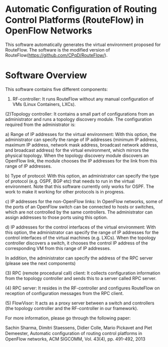 Automatic Conﬁguration of Routing Control Platforms (RouteFlow) in OpenFlow Networks 
==============================

This software automatically generates the virtual environment proposed for RouteFlow. The software is the modified version of RouteFlow(https://github.com/CPqD/RouteFlow/). 

Software Overview
==============================

This software contains five different components:

1) RF-controller: It runs RouteFlow without any manual configuration of VMs (Linux Containers, LXCs).

(2)Topology controller: It contains a small part of configurations from an administrator and runs a topology discovery module.
The configuration required from the administrator is:

  a) Range of IP addresses for the virtual environment: With this option, the administrator can specify the range of IP addresses (minimum IP address, maximum IP address, network mask address, broadcast network address, and broadcast address) for the virtual environment, which mirrors the physical topology. When the topology discovery module discovers an OpenFlow link, the module chooses the IP addresses for the link from this range of IP addresses.

  b) Type of protocol: With this option, an administrator can specify the type of protocol (e.g. OSPF, BGP etc) that needs to run in the virtual environment. Note that this software currently only works for OSPF. The work to make it working for other protocols is in progress.

  c) IP addresses for the non-OpenFlow links: In OpenFlow networks, some of the ports of an OpenFlow switch can be connected to hosts or switches, which are not controlled by the same controllers. The administrator can assign  addresses to those ports using this option.

  d) IP addresses for the control interfaces of the virtual environment: With this option, the administrator can specify the range of IP addresses for the control interfaces of the virtual machines (e.g. LXCs). When the topology controller discovers a switch, it chooses the control IP address of the corresponding VM from this range of IP addresses. 
  
   In addition, the administrator can specify the address of the RPC server (please see the next components)
   
(3) RPC (remote procedural call) client: It collects configuration information from the topology controller
and sends this to a server called RPC server.

(4) RPC server: It resides in the RF-controller and configures RouteFlow on reception of configuration messages from
the RPC client.

(5) FlowVisor: It acts as a proxy server between a switch and controllers (the topology controller and the RF-controller in our framework).


For more information, please go through the following paper:

 Sachin Sharma, Dimitri Staessens, Didier Colle, Mario Pickavet and Piet Demeester, Automatic conﬁguration of routing control platforms in OpenFlow networks, ACM SIGCOMM, Vol. 43(4), pp. 491-492, 2013
 
 
